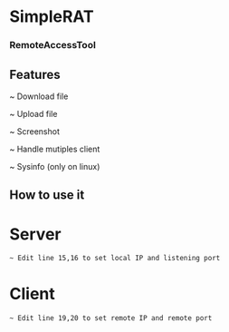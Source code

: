# SimpleRAT
<h3> RemoteAccessTool </h3>

<h2> Features </h2>

  ~ Download file
  
  ~ Upload file
  
  ~ Screenshot
  
  ~ Handle mutiples client
  
  ~ Sysinfo (only on linux)
  
  <h2> How to use it </h2>
  
  <h1> Server </h1>
  
    ~ Edit line 15,16 to set local IP and listening port
    
<h1> Client </h1>
 
    ~ Edit line 19,20 to set remote IP and remote port
 
